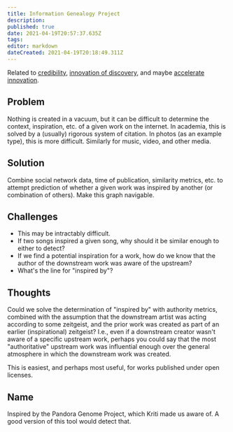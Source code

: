```yaml
---
title: Information Genealogy Project
description: 
published: true
date: 2021-04-19T20:57:37.635Z
tags: 
editor: markdown
dateCreated: 2021-04-19T20:18:49.311Z
---
```


Related to [credibility](credibility.md), [innovation of discovery](innovate-discovery.md), and maybe [accelerate innovation](accelerate-innovation.md).

## Problem

Nothing is created in a vacuum, but it can be difficult to determine the
context, inspiration, etc. of a given work on the internet.  In academia, this
is solved by a (usually) rigorous system of citation.  In photos (as an example
type), this is more difficult.  Similarly for music, video, and other media.

## Solution

Combine social network data, time of publication, similarity metrics, etc. to
attempt prediction of whether a given work was inspired by another (or
combination of others).  Make this graph navigable.

## Challenges
- This may be intractably difficult.
- If two songs inspired a given song, why should it be similar enough to
  either to detect?
- If we find a potential inspiration for a work, how do we know that the
  author of the downstream work was aware of the upstream?
- What's the line for "inspired by"?
    
## Thoughts
Could we solve the determination of "inspired by" with authority metrics,
combined with the assumption that the downstream artist was acting according to
some zeitgeist, and the prior work was created as part of an earlier
(inspirational) zeitgeist?  I.e., even if a downstream creator wasn't aware of
a specific upstream work, perhaps you could say that the most "authoritative"
upstream work was influential enough over the general atmosphere in which the
downstream work was created.

This is easiest, and perhaps most useful, for works published under open
licenses.

## Name

Inspired by the Pandora Genome Project, which Kriti made us aware of.  A good
version of this tool would detect that.
